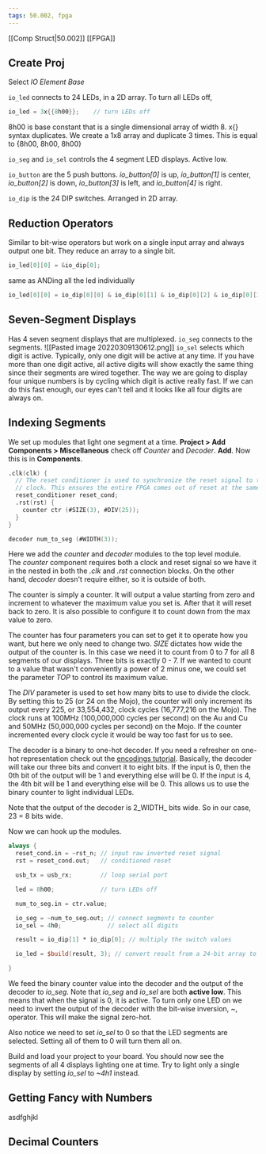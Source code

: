 ```yaml
---
tags: 50.002, fpga
---
```

[[Comp Struct|50.002]]
[[FPGA]]

## Create Proj
Select *IO Element Base*

`io_led` connects to 24 LEDs, in a 2D array.
To turn all LEDs off,
```verilog
io_led = 3x{{8h00}};    // turn LEDs off
```
8h00 is base constant that is a single dimensional array of width 8.
x{} syntax duplicates.
We create a 1x8 array and duplicate 3 times.
This is equal to {8h00, 8h00, 8h00}

`io_seg` and `io_sel` controls the 4 segment LED displays. Active low.

`io_button` are the 5 push buttons.
_io_button[0]_ is up, _io_button[1]_ is center, _io_button[2]_ is down, _io_button[3]_ is left, and _io_button[4]_ is right.

`io_dip` is the 24 DIP switches. Arranged in 2D array.

## Reduction Operators
Similar to bit-wise operators but work on a single input array and always output one bit.
They reduce an array to a single bit.
```verilog
io_led[0][0] = &io_dip[0];
```
same as ANDing all the led individually
```verilog
io_led[0][0] = io_dip[0][0] & io_dip[0][1] & io_dip[0][2] & io_dip[0][3] & io_dip[0][4] & io_dip[0][5] & io_dip[0][6] & io_dip[0][7];
```
## Seven-Segment Displays
Has 4 seven seqment displays that are multiplexed.
 `io_seg` connects to the segments.
 ![[Pasted image 20220309130612.png]]
 `io_sel` selects which digit is active. Typically, only one digit will be active at any time. If you have more than one digit active, all active digits will show exactly the same thing since their segments are wired together.
 The way we are going to display four unique numbers is by cycling which digit is active really fast. If we can do this fast enough, our eyes can't tell and it looks like all four digits are always on.
## Indexing Segments
We set up modules that light one segment at a time.
**Project > Add Components > Miscellaneous** check off *Counter* and *Decoder*. **Add**.
Now this is in **Components**.
```verilog
.clk(clk) {
  // The reset conditioner is used to synchronize the reset signal to the FPGA
  // clock. This ensures the entire FPGA comes out of reset at the same time.
  reset_conditioner reset_cond;
  .rst(rst) {
    counter ctr (#SIZE(3), #DIV(25));
  }
}

decoder num_to_seg (#WIDTH(3));
```
Here we add the _counter_ and _decoder_ modules to the top level module. The _counter_ component requires both a clock and reset signal so we have it in the nested in both the _.clk_ and _.rst_ connection blocks. On the other hand, _decoder_ doesn't require either, so it is outside of both.

The counter is simply a counter. It will output a value starting from zero and increment to whatever the maximum value you set is. After that it will reset back to zero. It is also possible to configure it to count down from the max value to zero.

The counter has four parameters you can set to get it to operate how you want, but here we only need to change two. _SIZE_ dictates how wide the output of the counter is. In this case we need it to count from 0 to 7 for all 8 segments of our displays. Three bits is exactly 0 - 7. If we wanted to count to a value that wasn't conveniently a power of 2 minus one, we could set the parameter _TOP_ to control its maximum value.

The _DIV_ parameter is used to set how many bits to use to divide the clock. By setting this to 25 (or 24 on the Mojo), the counter will only increment its output every 225, or 33,554,432, clock cycles (16,777,216 on the Mojo). The clock runs at 100MHz (100,000,000 cycles per second) on the Au and Cu and 50MHz (50,000,000 cycles per second) on the Mojo. If the counter incremented every clock cycle it would be way too fast for us to see.

The decoder is a binary to one-hot decoder. If you need a refresher on one-hot representation check out the [encodings tutorial](https://alchitry.com/blogs/tutorials/encodings). Basically, the decoder will take our three bits and convert it to eight bits. If the input is 0, then the 0th bit of the output will be 1 and everything else will be 0. If the input is 4, the 4th bit will be 1 and everything else will be 0. This allows us to use the binary counter to light individual LEDs.

Note that the output of the decoder is 2_WIDTH_ bits wide. So in our case, 23 = 8 bits wide.

Now we can hook up the modules.
```verilog
always {
  reset_cond.in = ~rst_n; // input raw inverted reset signal
  rst = reset_cond.out;   // conditioned reset

  usb_tx = usb_rx;        // loop serial port

  led = 8h00;             // turn LEDs off

  num_to_seg.in = ctr.value;

  io_seg = ~num_to_seg.out; // connect segments to counter
  io_sel = 4h0;             // select all digits

  result = io_dip[1] * io_dip[0]; // multiply the switch values

  io_led = $build(result, 3); // convert result from a 24-bit array to a 3x8 array

}
```
We feed the binary counter value into the decoder and the output of the decoder to _io_seg_. Note that _io_seg_ and _io_sel_ are both **active low**. This means that when the signal is 0, it is active. To turn only one LED on we need to invert the output of the decoder with the bit-wise inversion, _~_, operator. This will make the signal zero-hot.

Also notice we need to set _io_sel_ to 0 so that the LED segments are selected. Setting all of them to 0 will turn them all on.

Build and load your project to your board. You should now see the segments of all 4 displays lighting one at time. Try to light only a single display by setting _io_sel_ to _~4h1_ instead.

## Getting Fancy with Numbers
asdfghjkl
## Decimal Counters
